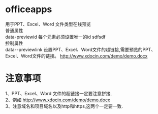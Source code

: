 # officeapps
用于PPT、Excel、Word 文件类型在线预览<br>
普通属性<br>
data-previewid	每个元素必须设置唯一的id	sdfsdf<br>
控制属性<br>
data--previewlink	设置PPT、Excel、Word文件的超链接,需要预览的PPT、Excel、Word文件的链接。	http://www.xdocin.com/demo/demo.docx<br>
# 注意事项
1、PPT、Excel、Word 文件的超链接一定要注意拼接,<br>
2、例如 http://www.xdocin.com/demo/demo.docx<br>
3、注意域名和项目域名以及http和https,这两个一定要一致.<br>

